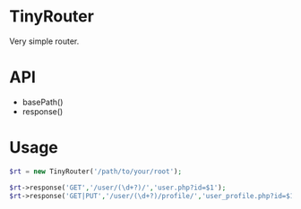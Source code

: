 # TinyRouter

Very simple router.

# API

- basePath()
- response()

# Usage

```php
$rt = new TinyRouter('/path/to/your/root');

$rt->response('GET','/user/(\d+?)/','user.php?id=$1');
$rt->response('GET|PUT','/user/(\d+?)/profile/','user_profile.php?id=$1');
```
